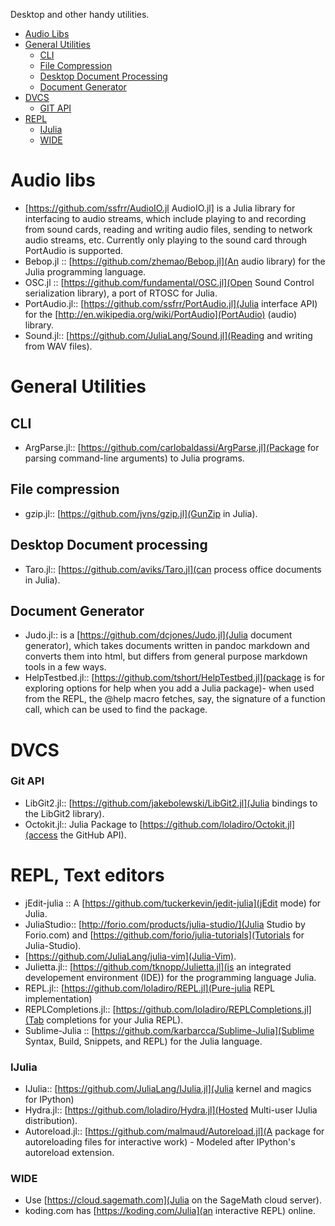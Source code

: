 Desktop and other handy utilities.
* [Audio Libs](#audiolibs)
* [General Utilities](#general-utilities)
    * [CLI](#cli)
    * [File Compression](#file-compression)  
    * [Desktop Document Processing](#desktop-document-processing)
    * [Document Generator](#document-generator) 
* [DVCS](#dvcs)
    * [GIT API](#git-api)
* [REPL](#repl)    
    * [IJulia](#ijulia)
    * [WIDE](#wide)    
    

# Audio libs
* [https://github.com/ssfrr/AudioIO.jl AudioIO.jl] is a Julia library for interfacing to audio streams, which include playing to and recording from sound cards, reading and writing audio files, sending to network audio streams, etc. Currently only playing to the sound card through PortAudio is supported.
* Bebop.jl :: [https://github.com/zhemao/Bebop.jl](An audio library) for the Julia programming language.
* OSC.jl :: [https://github.com/fundamental/OSC.jl](Open Sound Control serialization library), a port of RTOSC for Julia.
* PortAudio.jl:: [https://github.com/ssfrr/PortAudio.jl](Julia interface API) for the [http://en.wikipedia.org/wiki/PortAudio](PortAudio) (audio) library.
* Sound.jl:: [https://github.com/JuliaLang/Sound.jl](Reading and writing from WAV files).


# General Utilities 
## CLI 
* ArgParse.jl:: [https://github.com/carlobaldassi/ArgParse.jl](Package for parsing command-line arguments) to Julia programs.

## File compression 
* gzip.jl:: [https://github.com/jvns/gzip.jl](GunZip in Julia).

## Desktop Document processing 
* Taro.jl:: [https://github.com/aviks/Taro.jl](can process office documents in Julia). 

## Document Generator 
* Judo.jl:: is a [https://github.com/dcjones/Judo.jl](Julia document generator), which takes documents written in pandoc markdown and converts them into html, but differs from general purpose markdown tools in a few ways.
* HelpTestbed.jl:: [https://github.com/tshort/HelpTestbed.jl](package is for exploring options for help when you add a Julia package)- when used from the REPL, the @help macro fetches, say, the signature of a function call, which can be used to find the package.


# DVCS 
### Git API 
* LibGit2.jl:: [https://github.com/jakebolewski/LibGit2.jl](Julia bindings to the LibGit2 library).
* Octokit.jl:: Julia Package to [https://github.com/loladiro/Octokit.jl](access the GitHub API).


# REPL, Text editors 
* jEdit-julia :: A [https://github.com/tuckerkevin/jedit-julia](jEdit mode) for Julia.
* JuliaStudio:: [http://forio.com/products/julia-studio/](Julia Studio by Forio.com) and [https://github.com/forio/julia-tutorials](Tutorials for Julia-Studio).
* [https://github.com/JuliaLang/julia-vim](Julia-Vim).
* Julietta.jl:: [https://github.com/tknopp/Julietta.jl](is an integrated developement environment (IDE)) for the programming language Julia.
* REPL.jl:: [https://github.com/loladiro/REPL.jl](Pure-julia REPL implementation)
* REPLCompletions.jl:: [https://github.com/loladiro/REPLCompletions.jl](Tab completions for your Julia REPL).
* Sublime-Julia :: [https://github.com/karbarcca/Sublime-Julia](Sublime Syntax, Build, Snippets, and REPL) for the Julia language.

### IJulia 
* IJulia:: [https://github.com/JuliaLang/IJulia.jl](Julia kernel and magics for IPython)
* Hydra.jl:: [https://github.com/loladiro/Hydra.jl](Hosted Multi-user IJulia distribution).
* Autoreload.jl:: [https://github.com/malmaud/Autoreload.jl](A package for autoreloading files for interactive work) - Modeled after IPython's autoreload extension.

### WIDE
* Use [https://cloud.sagemath.com](Julia on the SageMath cloud server).
* koding.com has [https://koding.com/Julia](an interactive REPL) online.

